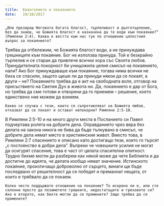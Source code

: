 ```yaml
---
title:  Евангелието и покаянието
date:   19/10/2017
---
```


`„Или презираш Неговата богата благост, търпеливост и дълготърпение, без да знаеш, че Божията благост е назначена да те води към покаяние?“ (Римляни 2:4). Каква е вестта към нас тук по отношение цялостния въпрос за покаянието?`

Трябва да отбележим, че Божията благост води, а не принуждава грешниците към покаяние. Бог не използва принуда. Той е безкрайно търпелив и се старае да привлече всички хора със Своята любов. Принудителната покорност би унищожила целия смисъл на покаянието, нали? Ако Бог принуждаваше към покаяние, тогава нима всички не биха се спасили, защото щеше ли да принуди някои да се покаят, а други – не? Покаянието трябва да е акт на свободната воля, отговор на присъствието на Светия Дух в живота ни. Да, покаянието е дар от Бога, но трябва да сме готови и отворени да го приемем – решение, което единствено ние можем да вземем.

`Какво се случва с тези, които се съпротивляват на Божията любов, отказват да се покаят и остават непокорни? Римляни 2:5-10.`

В Римляни 2:5-10 и на много други места в Посланието си Павел подчертава ролята на добрите дела. Оправданието чрез вяра без делата на закона никога не бива да бъде тълкувано в смисъл, че добрите дела нямат място в християнския живот. Вместо това, в Римляни 2:7 спасението е описано като достигащо тези, които го търсят „с постоянство в добри дела”. Въпреки че човешките усилия не могат да осигурят спасение, това е част от цялата спасителна опитност. Трудно бихме могли да разберем как някой може да чете Библията и да достигне до идеята, че делата изобщо нямат значение. Истинското покаяние, произтичащо доброволно от сърцето, винаги ще бъде последвано от решителност да се победят и премахнат нещата, от които е трябвало да се покаем.

`Колко често поддържате отношение на покаяние? То искрено ли е, или сте склонни просто да позаметете грешките, недостатъците и греховете си? Ако е второто, как бихте могли да се промените? Защо трябва да се промените?`